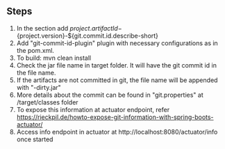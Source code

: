 Steps
-----

1. In the <build> section 
        add <finalName>${project.artifactId}-${project.version}-${git.commit.id.describe-short}</finalName>
2. Add "git-commit-id-plugin" plugin with necessary configurations as in the pom.xml.
3. To build: mvn clean install
4. Check the jar file name in target folder. It will have the git commit id in the file name.
5. If the artifacts are not committed in git, the file name will be appended with "-dirty.jar"
6. More details about the commit can be found in "git.properties" at <root>/target/classes folder
7. To expose this information at actuator endpoint, refer
    https://rieckpil.de/howto-expose-git-information-with-spring-boots-actuator/
8. Access info endpoint in actuator at http://localhost:8080/actuator/info once started
